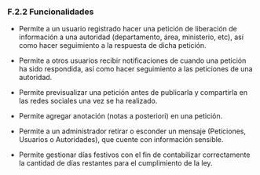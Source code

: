 ### F.2.2 Funcionalidades 

* Permite a un usuario registrado hacer una petición de liberación de información a una autoridad (departamento, área, ministerio, etc), así como hacer seguimiento a la respuesta de dicha petición. 

* Permite a otros usuarios recibir notificaciones de cuando una petición ha sido respondida, así como hacer seguimiento a las peticiones de una autoridad. 

* Permite previsualizar una petición antes de publicarla y compartirla en las redes sociales una vez se ha realizado. 

* Permite agregar anotación (notas a posteriori) en una petición.

* Permite a un administrador retirar o esconder un mensaje (Peticiones, Usuarios o Autoridades), que cuente con información sensible.

* Permite gestionar días festivos con el fin de contabilizar correctamente la cantidad de días restantes para el cumplimiento de la ley.


